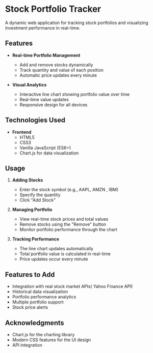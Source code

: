 # Stock Portfolio Tracker

A dynamic web application for tracking stock portfolios and visualizing investment performance in real-time.


## Features

- **Real-time Portfolio Management**
  - Add and remove stocks dynamically
  - Track quantity and value of each position
  - Automatic price updates every minute

- **Visual Analytics**
  - Interactive line chart showing portfolio value over time
  - Real-time value updates
  - Responsive design for all devices

## Technologies Used

- **Frontend**
  - HTML5
  - CSS3 
  - Vanilla JavaScript (ES6+)
  - Chart.js for data visualization


## Usage

1. **Adding Stocks**
   - Enter the stock symbol (e.g., AAPL, AMZN , IBM)
   - Specify the quantity
   - Click "Add Stock"

2. **Managing Portfolio**
   - View real-time stock prices and total values
   - Remove stocks using the "Remove" button
   - Monitor portfolio performance through the chart

3. **Tracking Performance**
   - The line chart updates automatically
   - Total portfolio value is calculated in real-time
   - Price updates occur every minute


## Features to Add

- Integration with real stock market APIs( Yahoo Finance API)
- Historical data visualization
- Portfolio performance analytics
- Multiple portfolio support
- Stock price alerts




## Acknowledgments

- Chart.js for the charting library
- Modern CSS features for the UI design
- API integration
  
